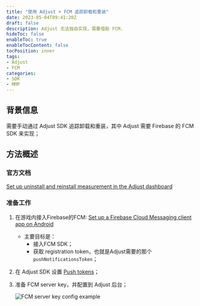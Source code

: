 ```yaml
---
title: "使用 Adjust + FCM 追踪卸载和重装"
date: 2023-05-04T09:41:20Z
draft: false
description: Adjust 无法独自实现，需要借助 FCM.
hideToc: false
enableToc: true
enableTocContent: false
tocPosition: inner
tags:
- Adjust
- FCM
categories:
- SDK
- MMP
---
```


## 背景信息

需要手动通过 Adjust SDK 追踪卸载和重装，其中 Adjust 需要 Firebase 的 FCM SDK 来实现；

## 方法概述

### 官方文档

[Set up uninstall and reinstall measurement in the Adjust dashboard](https://help.adjust.com/en/article/set-up-uninstalls-reinstalls)

### 准备工作

1. 在游戏内接入Firebase的FCM: [Set up a Firebase Cloud Messaging client app on Android](https://firebase.google.com/docs/cloud-messaging/android/client)
   - 主要目标是：
     - 接入FCM SDK；
     - 获取 registration token，也就是Adjust需要的那个`pushNotificationsToken`；
2. 在 Adjust SDK 设置 [Push tokens](https://help.adjust.com/en/article/push-tokens-android-sdk)；
3. 准备 FCM server key，并配置到 Adjust 后台；
   
   <img src='/images/posts/FCM-server-key-config.png' alt='FCM server key config example'>